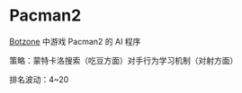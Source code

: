 # Pacman2
[Botzone](http://www.botzone.org/) 中游戏 Pacman2 的 AI 程序

策略：蒙特卡洛搜索（吃豆方面）对手行为学习机制（对射方面）

排名波动：4~20
